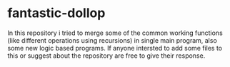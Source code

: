 # fantastic-dollop
In this repository i tried to merge some of the common working functions (like different operations using recursions) in single main program, also some new logic based programs.
If anyone intersted to add some files to this or suggest about the repository are free to give their response.
